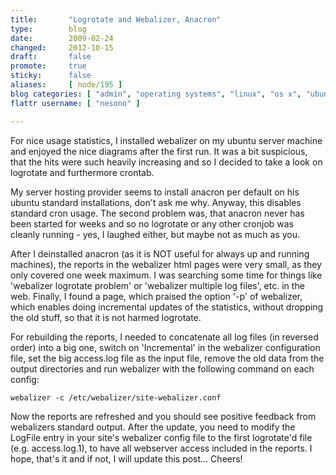 ```yaml
---
title:       "Logrotate and Webalizer, Anacron"
type:        blog
date:        2009-02-24
changed:     2012-10-15
draft:       false
promote:     true
sticky:      false
aliases:     [ node/195 ]
blog categories: [ "admin", "operating systems", "linux", "os x", "ubuntu", "unix" ]
flattr username: [ "nesono" ]

---
```


<!--more-->
For nice usage statistics, I installed webalizer on my ubuntu server machine and enjoyed the nice diagrams after the first run. It was a bit suspicious, that the hits were such heavily increasing and so I decided to take a look on logrotate and furthermore crontab.

My server hosting provider seems to install anacron per default on his ubuntu standard installations, don't ask me why. Anyway, this disables standard cron usage. The second problem was, that anacron never has been started for weeks and so no logrotate or any other cronjob was cleanly running - yes, I laughed either, but maybe not as much as you.

After I deinstalled anacron (as it is NOT useful for always up and running machines), the reports in the webalizer html pages were very small, as they only covered one week maximum. I was searching some time for things like 'webalizer logrotate problem' or 'webalizer multiple log files', etc. in the web. Finally, I found a page, which praised the option '-p' of webalizer, which enables doing incremental updates of the statistics, without dropping the old stuff, so that it is not harmed logrotate.

For rebuilding the reports, I needed to concatenate all log files (in reversed order) into a big one, switch on 'Incremental' in the webalizer configuration file, set the big access.log file as the input file, remove the old data from the output directories and run webalizer with the following command on each config:

<pre><code class="bash">webalizer -c /etc/webalizer/site-webalizer.conf</code></pre>

Now the reports are refreshed and you should see positive feedback from webalizers standard output. After the update, you need to modify the LogFile entry in your site's webalizer config file to the first logrotate'd file (e.g. access.log.1), to have all webserver access included in the reports. I hope, that's it and if not, I will update this post... Cheers!
